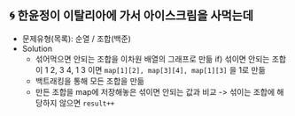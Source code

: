 ## 🌀 한윤정이 이탈리아에 가서 아이스크림을 사먹는데

- 문제유형(목록): 순열 / 조합(백준)
- Solution
  - 섞어먹으면 안되는 조합을 이차원 배열의 그래프로 만듦
    if) 섞이면 안되는 조합이 1 2, 3 4, 1 3 이면 `map[1][2], map[3][4], map[1][3]` 을 1로 만듦
  - 백트래킹을 통해 모든 조합을 만듦
  - 만든 조합을 map에 저장해놓은 섞이면 안되는 값과 비교 -> 섞이는 조합에 해당하지 않으면 `result++`
